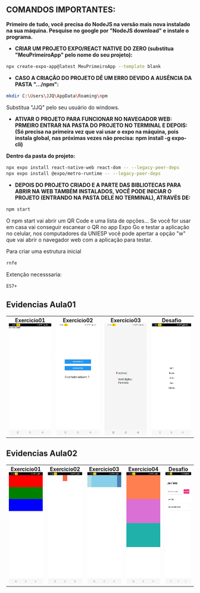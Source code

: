 ## **COMANDOS IMPORTANTES:**

**Primeiro de tudo, você precisa do NodeJS na versão mais nova instalado na sua máquina. Pesquise no google por "NodeJS download" e instale o programa.**

- **CRIAR UM PROJETO EXPO/REACT NATIVE DO ZERO (substitua "MeuPrimeiroApp" pelo nome do seu projeto):**
````bash
npx create-expo-app@latest MeuPrimeiroApp --template blank
````
- **CASO A CRIAÇÃO DO PROJETO DÊ UM ERRO DEVIDO A AUSÊNCIA DA PASTA ".../npm":**
````bash
mkdir C:\Users\JJQ\AppData\Roaming\npm
````
Substitua "JJQ" pelo seu usuário do windows.
- **ATIVAR O PROJETO PARA FUNCIONAR NO NAVEGADOR WEB:**
**PRMEIRO ENTRAR NA PASTA DO PROJETO NO TERMINAL E DEPOIS:** 
**(Só precisa na primeira vez que vai usar o expo na máquina, pois instala global, nas próximas vezes não precisa: npm install -g expo-cli)**
            
**Dentro da pasta do projeto:**
````bash
npx expo install react-native-web react-dom -- --legacy-peer-deps
npx expo install @expo/metro-runtime -- --legacy-peer-deps
````
- **DEPOIS DO PROJETO CRIADO E A PARTE DAS BIBLIOTECAS PARA ABRIR NA WEB TAMBÉM INSTALADOS, VOCÊ PODE INICIAR O PROJETO (ENTRANDO NA PASTA DELE NO TERMINAL), ATRAVÉS DE:**
````bash
npm start
````
O npm start vai abrir um QR Code e uma lista de opções... Se você for usar em casa vai conseguir escanear o QR no app Expo Go e testar a aplicação no celular, nos computadores da UNIESP você pode apertar a opção "w" que vai abrir o navegador web com a aplicação para testar.

Para criar uma estrutura inicial
````bash
rnfe
````
Extenção necesssaria:
````bash
ES7+
````

## Evidencias Aula01

<table>
  <tr>
    <td align="center">
      <b>Exercicio01</b><br>
      <img src="https://github.com/Danielpqueiroz/uniesp_react_native/blob/main/react-native-2/aula01/reports/Ex01.jpeg?raw=true" height="300px" />
    </td>
    <td align="center">
      <b>Exercicio02</b><br>
      <img src="https://github.com/Danielpqueiroz/uniesp_react_native/blob/main/react-native-2/aula01/reports/Ex02.jpeg?raw=true" height="300px" />
    </td>
    <td align="center">
      <b>Exercicio03</b><br>
      <img src="https://github.com/Danielpqueiroz/uniesp_react_native/blob/main/react-native-2/aula01/reports/Ex03.jpeg?raw=true" height="300px" />
    </td>
    <td align="center">
      <b>Desafio</b><br>
      <img src="https://github.com/Danielpqueiroz/uniesp_react_native/blob/main/react-native-2/aula01_desafio/reports/Lista%20de%20itens.jpeg?raw=true" height="300px" />
    </td>
  </tr>
</table>

## Evidencias Aula02

<table>
  <tr>
    <td align="center">
      <b>Exercicio01</b><br>
      <img src="https://github.com/Danielpqueiroz/uniesp_react_native/blob/main/react-native-2/aula02/reports/ex01.jpeg?raw=true" height="300px" />
    </td>
    <td align="center">
      <b>Exercicio02</b><br>
      <img src="https://github.com/Danielpqueiroz/uniesp_react_native/blob/main/react-native-2/aula02/reports/ex02.jpeg?raw=true" height="300px" />
    </td>
    <td align="center">
      <b>Exercicio03</b><br>
      <img src="https://github.com/Danielpqueiroz/uniesp_react_native/blob/main/react-native-2/aula02/reports/ex03.jpeg?raw=true" height="300px" />
    </td>
    <td align="center">
      <b>Exercicio04</b><br>
      <img src="https://github.com/Danielpqueiroz/uniesp_react_native/blob/main/react-native-2/aula02/reports/ex04.jpeg?raw=true" height="300px" />
    </td>
    <td align="center">
      <b>Desafio</b><br>
      <img src="https://github.com/Danielpqueiroz/uniesp_react_native/blob/main/react-native-2/aula02_desafio/reports/Lista%20de%20tarefas.jpeg?raw=true" height="300px" />
    </td>
  </tr>
</table>






